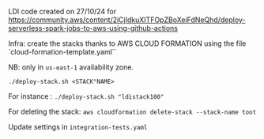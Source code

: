LDI code created on 27/10/24 for 
https://community.aws/content/2iCjIdkuXITFOpZBoXeiFdNeQhd/deploy-serverless-spark-jobs-to-aws-using-github-actions

Infra: create the stacks thanks to AWS CLOUD FORMATION using the file `cloud-formation-template.yaml``

NB: only in `us-east-1` availability zone.

`./deploy-stack.sh <STACK°NAME>`

For instance :
`./deploy-stack.sh "ldistack100" `

For deleting the stack:
` aws cloudformation delete-stack --stack-name toot `

Update settings in `integration-tests.yaml`


